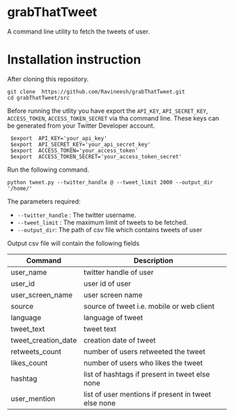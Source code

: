 # grabThatTweet

A command line utility to fetch the tweets of user.

# Installation instruction
After cloning this repository.

``` 
git clone  https://github.com/Ravineesh/grabThatTweet.git 
cd grabThatTweet/src 
```

Before running the utlity you have export the `API_KEY`, `API_SECRET_KEY`, `ACCESS_TOKEN`, `ACCESS_TOKEN_SECRET` via tha command line. These keys can be generated from your Twitter Developer account.
```
 $export  API_KEY='your_api_key'
 $export  API_SECRET_KEY='your_api_secret_key'
 $export  ACCESS_TOKEN='your_access_token'
 $export  ACCESS_TOKEN_SECRET='your_access_token_secret'
```


Run the following command.

 `` python tweet.py --twitter_handle @ --tweet_limit 2000 --output_dir '/home/' ``
 
 The parameters required:
- `--twitter_handle` : The twitter username.
- `--tweet_limit` : The maximum limit of tweets to be fetched.
- `--output_dir`: The path of csv file which contains tweets of user
 
Output csv file will contain the following fields

| Command | Description |
| --- | --- |
| user_name | twitter handle of user |
| user_id | user id of user |
| user_screen_name | user screen name |
| source | source of tweet i.e. mobile or web client |
| language | language of tweet |
| tweet_text | tweet text |
| tweet_creation_date | creation date of tweet |
| retweets_count | number of users retweeted the tweet |
| likes_count | number of users who likes the tweet |
| hashtag | list of hashtags if present in tweet else none |
| user_mention | list of user mentions if present in tweet else none |

